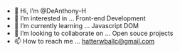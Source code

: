 - 👋 Hi, I’m @DeAnthony-H
- 👀 I’m interested in ... Front-end Development
- 🌱 I’m currently learning ... Javascript DOM
- 💞️ I’m looking to collaborate on ... Open souce projects
- 📫 How to reach me ... hatterwballc@gmail.com

<!---
DeAnthony-H/DeAnthony-H is a ✨ special ✨ repository because its `README.md` (this file) appears on your GitHub profile.
You can click the Preview link to take a look at your changes.
--->
